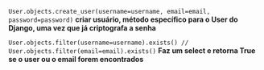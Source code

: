 ```User.objects.create_user(username=username, email=email, password=password)``` **criar usuário, método específico para o User do Django, uma vez que já criptografa a senha**

```User.objects.filter(username=username).exists() // User.objects.filter(email=email).exists()``` **Faz um select e retorna True se o user ou o email forem encontrados**